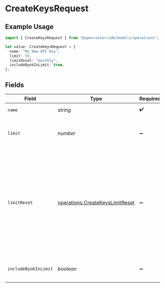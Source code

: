 # CreateKeysRequest

## Example Usage

```typescript
import { CreateKeysRequest } from "@openrouter/sdk/models/operations";

let value: CreateKeysRequest = {
  name: "My New API Key",
  limit: 50,
  limitReset: "monthly",
  includeByokInLimit: true,
};
```

## Fields

| Field                                                                                                                                                                 | Type                                                                                                                                                                  | Required                                                                                                                                                              | Description                                                                                                                                                           | Example                                                                                                                                                               |
| --------------------------------------------------------------------------------------------------------------------------------------------------------------------- | --------------------------------------------------------------------------------------------------------------------------------------------------------------------- | --------------------------------------------------------------------------------------------------------------------------------------------------------------------- | --------------------------------------------------------------------------------------------------------------------------------------------------------------------- | --------------------------------------------------------------------------------------------------------------------------------------------------------------------- |
| `name`                                                                                                                                                                | *string*                                                                                                                                                              | :heavy_check_mark:                                                                                                                                                    | Name for the new API key                                                                                                                                              | My New API Key                                                                                                                                                        |
| `limit`                                                                                                                                                               | *number*                                                                                                                                                              | :heavy_minus_sign:                                                                                                                                                    | Optional spending limit for the API key in USD                                                                                                                        | 50                                                                                                                                                                    |
| `limitReset`                                                                                                                                                          | [operations.CreateKeysLimitReset](../../models/operations/createkeyslimitreset.md)                                                                                    | :heavy_minus_sign:                                                                                                                                                    | Type of limit reset for the API key (daily, weekly, monthly, or null for no reset). Resets happen automatically at midnight UTC, and weeks are Monday through Sunday. | monthly                                                                                                                                                               |
| `includeByokInLimit`                                                                                                                                                  | *boolean*                                                                                                                                                             | :heavy_minus_sign:                                                                                                                                                    | Whether to include BYOK usage in the limit                                                                                                                            | true                                                                                                                                                                  |
